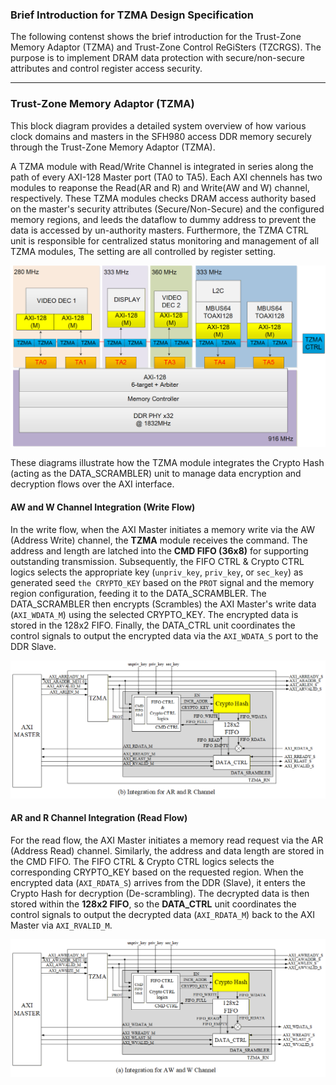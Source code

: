 ### Brief Introduction for TZMA Design Specification

The following contenst shows the brief introduction for the Trust-Zone Memory Adaptor (TZMA) and Trust-Zone Control ReGiSters (TZCRGS). The  purpose is to implement DRAM data protection with secure/non-secure attributes and control register access security.

***
### Trust-Zone Memory Adaptor (TZMA)

This block diagram provides a detailed system overview of how various clock domains and masters in the SFH980 access DDR memory securely through the Trust-Zone Memory Adaptor (TZMA).

 A TZMA module with Read/Write Channel is integrated in series along the path of every AXI-128 Master port (TA0 to TA5). Each AXI chennels has two modules to reaponse the Read(AR and R) and Write(AW and W) channel, respectively. These TZMA modules checks DRAM access authority based on the master's security attributes (Secure/Non-Secure) and the configured memory regions, and leeds the dataflow to dummy address to prevent the data is accessed by un-authority masters. Furthermore, the TZMA CTRL unit is responsible for centralized status monitoring and management of all TZMA modules, The setting are all controlled by register setting.

<p align="center">
<img src="overview.png" alt="sram_pool_example" width="750">
</p>

These diagrams illustrate how the TZMA module integrates the Crypto Hash (acting as the DATA\_SCRAMBLER) unit to manage data encryption and decryption flows over the AXI interface.

#### AW and W Channel Integration (Write Flow)

In the write flow, when the AXI Master initiates a memory write via the AW (Address Write) channel, the **TZMA** module receives the command. The address and length are latched into the **CMD FIFO (36x8)** for supporting outstanding transmission. Subsequently, the FIFO CTRL & Crypto CTRL logics selects the appropriate key (`unpriv_key`, `priv_key`, or `sec_key`) as generated seed `the CRYPTO_KEY`  based on the `PROT` signal and the memory region configuration, feeding it to the DATA\_SCRAMBLER. The DATA\_SCRAMBLER then encrypts (Scrambles) the AXI Master's write data (`AXI_WDATA_M`) using the selected CRYPTO_KEY. The encrypted data is stored in the 128x2 FIFO. 
Finally, the DATA_CTRL unit coordinates the control signals to output the encrypted data via the `AXI_WDATA_S` port to the DDR Slave.

<p align="center">
<img src="AW.png" alt="AW" width="750">
</p>

#### AR and R Channel Integration (Read Flow)

For the read flow, the AXI Master initiates a memory read request via the AR (Address Read) channel. Similarly, the address and data length are stored in the CMD FIFO. The FIFO CTRL & Crypto CTRL logics selects the corresponding CRYPTO_KEY based on the requested region. 
When the encrypted data (`AXI_RDATA_S`) arrives from the DDR (Slave), it enters the Crypto Hash for decryption (De-scrambling). The decrypted data is then stored within the **128x2 FIFO**, so the **DATA_CTRL** unit coordinates the control signals to output the decrypted data (`AXI_RDATA_M`) back to the AXI Master via `AXI_RVALID_M`.

<p align="center">
<img src="AR.png" alt="AR" width="750">
</p>